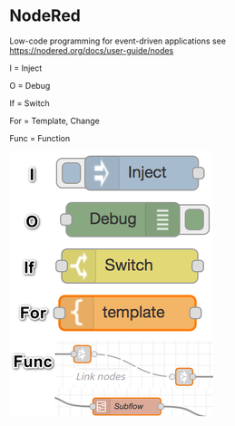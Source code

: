 # NodeRed
Low-code programming for event-driven applications
see https://nodered.org/docs/user-guide/nodes

I = Inject

O = Debug

If = Switch

For = Template, Change

Func = Function

![block](./nodered.png)